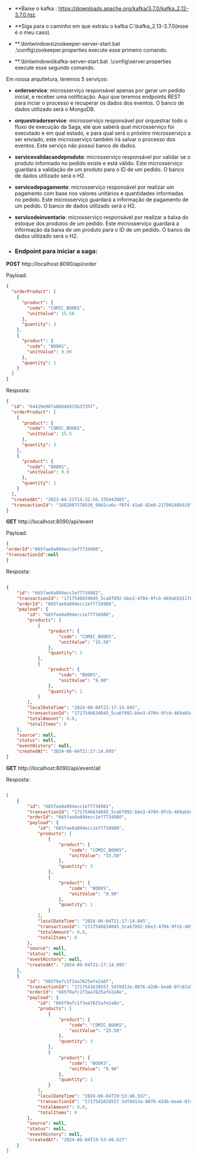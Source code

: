 * **Baixe o kafka : https://downloads.apache.org/kafka/3.7.0/kafka_2.12-3.7.0.tgz.

* **Siga para o caminho em que extraiu o kafka C:\kafka_2.13-3.7.0(esse é o meu caso).

* **.\bin\windows\zookeeper-server-start.bat .\config\zookeeper.properties execute esse primeiro comando. 
* **.\bin\windows\kafka-server-start.bat .\config\server.properties execute esse segundo comando.

Em nossa arquitetura, teremos 5 serviços:

* **orderservice**: microsserviço responsável apenas por gerar um pedido inicial, e receber uma notificação. Aqui que teremos endpoints REST para inciar o processo e recuperar os dados dos eventos. O banco de dados utilizado será o MongoDB.
* **orquestradorservice**: microsserviço responsável por orquestrar todo o fluxo de execução da Saga, ele que saberá qual microsserviço foi executado e em qual estado, e para qual será o próximo microsserviço a ser enviado, este microsserviço também irá salvar o processo dos eventos. Este serviço não possui banco de dados.
* **servicovalidacaodeproduto**: microsserviço responsável por validar se o produto informado no pedido existe e está válido. Este microsserviço guardará a validação de um produto para o ID de um pedido. O banco de dados utilizado será o H2.
* **servicodepagamento**: microsserviço responsável por realizar um pagamento com base nos valores unitários e quantidades informadas no pedido. Este microsserviço guardará a informação de pagamento de um pedido. O banco de dados utilizado será o H2.
* **servicodeinventario**: microsserviço responsável por realizar a baixa do estoque dos produtos de um pedido. Este microsserviço guardará a informação da baixa de um produto para o ID de um pedido. O banco de dados utilizado será o H2.

* ### Endpoint para iniciar a saga:

**POST** http://localhost:8090/api/order

Payload:

```json
{
  "orderProduct": [
    {
      "product": {
        "code": "COMIC_BOOKS",
        "unitValue": 15.50
      },
      "quantity": 3
    },
    {
      "product": {
        "code": "BOOKS",
        "unitValue": 9.90
      },
      "quantity": 1
    }
  ]
}
```

Resposta:

```json
{
  "id": "64429e987a8b646915b3735f",
  "orderProduct": [
    {
      "product": {
        "code": "COMIC_BOOKS",
        "unitValue": 15.5
      },
      "quantity": 3
    },
    {
      "product": {
        "code": "BOOKS",
        "unitValue": 9.9
      },
      "quantity": 1
    }
  ],
  "createdAt": "2023-04-21T14:32:56.335943085",
  "transactionId": "1682087576536_99d2ca6c-f074-41a6-92e0-21700148b519"
}
```

**GET** http://localhost:8090/api/event

Payload:
```json
{
"orderId":"665fae8a094ecc1ef7734980",
"transactionId":null
}
```

Resposta:

```json

{
    "id": "665fae8a094ecc1ef7734981",
    "transactionId": "1717546634045_5ca6f892-bbe3-4704-9fcb-469ab5d1176e",
    "orderId": "665fae8a094ecc1ef7734980",
    "payload": {
        "id": "665fae8a094ecc1ef7734980",
        "products": [
            {
                "product": {
                    "code": "COMIC_BOOKS",
                    "unitValue": "15.50"
                },
                "quantity": 3
            },
            {
                "product": {
                    "code": "BOOKS",
                    "unitValue": "9.90"
                },
                "quantity": 1
            }
        ],
        "localDateTime": "2024-06-04T21:17:14.045",
        "transactionId": "1717546634045_5ca6f892-bbe3-4704-9fcb-469ab5d1176e",
        "totalAmount": 0.0,
        "totalItems": 0
    },
    "source": null,
    "status": null,
    "eventHistory": null,
    "createdAt": "2024-06-04T21:17:14.095"
}
```
**GET**  http://localhost:8090/api/event/all

Resposta:

```json

[
    {
        "id": "665fae8a094ecc1ef7734981",
        "transactionId": "1717546634045_5ca6f892-bbe3-4704-9fcb-469ab5d1176e",
        "orderId": "665fae8a094ecc1ef7734980",
        "payload": {
            "id": "665fae8a094ecc1ef7734980",
            "products": [
                {
                    "product": {
                        "code": "COMIC_BOOKS",
                        "unitValue": "15.50"
                    },
                    "quantity": 3
                },
                {
                    "product": {
                        "code": "BOOKS",
                        "unitValue": "9.90"
                    },
                    "quantity": 1
                }
            ],
            "localDateTime": "2024-06-04T21:17:14.045",
            "transactionId": "1717546634045_5ca6f892-bbe3-4704-9fcb-469ab5d1176e",
            "totalAmount": 0.0,
            "totalItems": 0
        },
        "source": null,
        "status": null,
        "eventHistory": null,
        "createdAt": "2024-06-04T21:17:14.095"
    },
    {
        "id": "665f9afc1f3aa7625afe2a8f",
        "transactionId": "1717541628557_5df8d13a-8076-42db-bea6-0fc81a53e45e",
        "orderId": "665f9afc1f3aa7625afe2a8e",
        "payload": {
            "id": "665f9afc1f3aa7625afe2a8e",
            "products": [
                {
                    "product": {
                        "code": "COMIC_BOOKS",
                        "unitValue": "15.50"
                    },
                    "quantity": 3
                },
                {
                    "product": {
                        "code": "BOOKS",
                        "unitValue": "9.90"
                    },
                    "quantity": 1
                }
            ],
            "localDateTime": "2024-06-04T19:53:48.557",
            "transactionId": "1717541628557_5df8d13a-8076-42db-bea6-0fc81a53e45e",
            "totalAmount": 0.0,
            "totalItems": 0
        },
        "source": null,
        "status": null,
        "eventHistory": null,
        "createdAt": "2024-06-04T19:53:48.627"
    }
]
```
